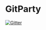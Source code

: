 # GitParty

[![Gitter](https://badges.gitter.im/Join%20Chat.svg)](https://gitter.im/cmoore/GitParty?utm_source=badge&utm_medium=badge&utm_campaign=pr-badge&utm_content=badge)